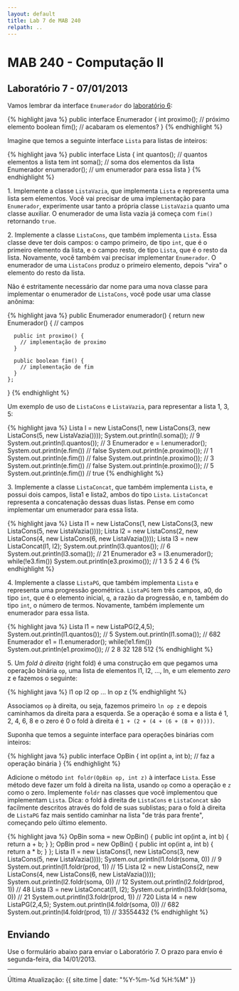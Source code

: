 ```yaml
---
layout: default
title: Lab 7 de MAB 240
relpath: ..
---
```


MAB 240 - Computação II
=======================

Laboratório 7 - 07/01/2013
--------------------------

Vamos lembrar da interface `Enumerador` do [laboratório 6](lab6.html):

{% highlight java %}
public interface Enumerador {
  int proximo();  // próximo elemento
  boolean fim();  // acabaram os elementos?
}
{% endhighlight %}

Imagine que temos a seguinte interface `Lista` para listas de inteiros:

{% highlight java %}
public interface Lista {
  int quantos();     // quantos elementos a lista tem
  int soma();        // soma dos elementos da lista
  Enumerador enumerador(); // um enumerador para essa lista
}
{% endhighlight %}

1\. Implemente a classe `ListaVazia`, que implementa `Lista` e representa uma lista sem elementos. Você vai
precisar de uma implementação para `Enumerador`, experimente usar tanto a própria classe
`ListaVazia` quanto uma classe auxiliar. O enumerador de uma lista vazia já começa com `fim()` retornando
`true`.

2\. Implemente a classe `ListaCons`, que também implementa `Lista`. Essa classe deve ter dois campos:
o campo primeiro, de tipo `int`, que é o primeiro elemento da lista, e o campo resto, de tipo `Lista`, 
que é o resto da lista. Novamente, você também vai precisar implementar `Enumerador`. O enumerador
de uma `ListaCons` produz o primeiro elemento, depois "vira" o elemento do resto da lista.

Não é estritamente necessário dar nome para uma nova classe para implementar o enumerador de `ListaCons`, 
você pode usar uma classe anônima:

{% highlight java %}
  public Enumerador enumerador() {
    return new Enumerador() {
      // campos

      public int proximo() {
        // implementação de proximo
      }

      public boolean fim() {
        // implementação de fim
      }
    };
  }
{% endhighlight %}

Um exemplo de uso de `ListaCons` e `ListaVazia`, para representar a lista 1, 3, 5:

{% highlight java %}
Lista l = new ListaCons(1, new ListaCons(3, new ListaCons(5, new ListaVazia())));
System.out.println(l.soma()); // 9
System.out.println(l.quantos()); // 3
Enumerador e = l.enumerador();
System.out.println(e.fim()) // false
System.out.println(e.proximo()); // 1
System.out.println(e.fim()) // false
System.out.println(e.proximo()); // 3
System.out.println(e.fim()) // false
System.out.println(e.proximo()); // 5
System.out.println(e.fim()) // true
{% endhighlight %}

3\. Implemente a classe `ListaConcat`, que também implementa `Lista`, e possui dois campos, lista1
e lista2, ambos do tipo `Lista`. `ListaConcat` representa a concatenação dessas duas listas. Pense
em como implementar um enumerador para essa lista.

{% highlight java %}
Lista l1 = new ListaCons(1, new ListaCons(3, new ListaCons(5, new ListaVazia())));
Lista l2 = new ListaCons(2, new ListaCons(4, new ListaCons(6, new ListaVazia())));
Lista l3 = new ListaConcat(l1, l2);
System.out.println(l3.quantos()); // 6
System.out.println(l3.soma()); // 21
Enumerador e3 = l3.enumerador();
while(!e3.fim()) System.out.println(e3.proximo()); // 1 3 5 2 4 6
{% endhighlight %}

4\. Implemente a classe `ListaPG`, que também implementa `Lista` e representa uma progressão geométrica.
`ListaPG` tem três campos, a0, do tipo `int`, que é o elemento inicial, `q`, a razão da progressão, e n, também
do tipo `int`, o número de termos. Novamente, também implemente um enumerador
para essa lista.

{% highlight java %}
Lista l1 = new ListaPG(2,4,5);
System.out.println(l1.quantos()); // 5
System.out.println(l1.soma()); // 682
Enumerador e1 = l1.enumerador();
while(!e1.fim()) System.out.println(e1.proximo()); // 2 8 32 128 512
{% endhighlight %}

5\. Um *fold à direita* (right fold) é uma construção em que pegamos uma operação binária `op`, uma lista
de elementos l1, l2, ..., ln, e um elemento *zero* z e fazemos o seguinte:

{% highlight java %}
l1 op l2 op ... ln op z 
{% endhighlight %}

Associamos `op` à direita, ou seja, fazemos primeiro `ln op z` e depois caminhamos da direita para a
esquerda. Se a operação é soma e a lista é 1, 2, 4, 6, 8 e o zero é 0 o fold à direita é `1 + (2 + (4 + (6 + (8 + 0))))`.

Suponha que temos a seguinte interface para operações binárias com inteiros:

{% highlight java %}
public interface OpBin {
  int op(int a, int b);  // faz a operação binária
}
{% endhighlight %}

Adicione o método `int foldr(OpBin op, int z)` à interface `Lista`. Esse método deve fazer um fold à direita
na lista, usando `op` como a operação e `z` como o zero. Implemente `foldr` nas classes que você implementou
que implementam `Lista`. Dica: o fold à direita de `ListaCons` e `ListaConcat` são facilmente descritos
através do fold de suas sublistas; para o fold à direita de `ListaPG` faz mais sentido caminhar na lista "de trás para frente",
começando pelo último elemento.

{% highlight java %}
OpBin soma = new OpBin() { public int op(int a, int b) { return a + b; } };
OpBin prod = new OpBin() { public int op(int a, int b) { return a * b; } };
Lista l1 = new ListaCons(1, new ListaCons(3, new ListaCons(5, new ListaVazia())));
System.out.println(l1.foldr(soma, 0)) // 9
System.out.println(l1.foldr(prod, 1)) // 15
Lista l2 = new ListaCons(2, new ListaCons(4, new ListaCons(6, new ListaVazia())));
System.out.println(l2.foldr(soma, 0)) // 12
System.out.println(l2.foldr(prod, 1)) // 48
Lista l3 = new ListaConcat(l1, l2);
System.out.println(l3.foldr(soma, 0)) // 21
System.out.println(l3.foldr(prod, 1)) // 720
Lista l4 = new ListaPG(2,4,5);
System.out.println(l4.foldr(soma, 0)) // 682
System.out.println(l4.foldr(prod, 1)) // 33554432
{% endhighlight %}

Enviando
--------

Use o formulário abaixo para enviar o Laboratório 7. O prazo para envio é segunda-feira, dia 14/01/2013.

<script type="text/javascript" src="http://form.jotformz.com/jsform/30063133820642">
// dummy
</script>

* * * * *

Última Atualização: {{ site.time | date: "%Y-%m-%d %H:%M" }}
